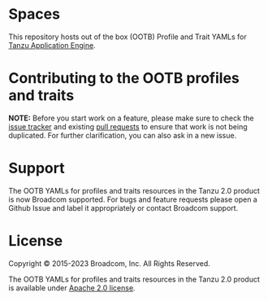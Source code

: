 # Spaces

This repository hosts out of the box (OOTB) Profile and Trait YAMLs for [Tanzu Application Engine][tanzu-application-engine].

[tanzu-application-engine]: https://tanzu.vmware.com/content/blog/introducing-vmware-tanzu-application-engine

# Contributing to the OOTB profiles and traits

**NOTE:** Before you start work on a feature, please make sure to check the [issue tracker][gh-issues] and existing [pull requests][gh-prs] to ensure that work is not being duplicated. For further clarification, you can also ask in a new issue.

[gh-issues]: https://github.com/vmware-tanzu/spaces/issues
[gh-prs]: https://github.com/vmware-tanzu/spaces/pulls

# Support

The OOTB YAMLs for profiles and traits resources in the Tanzu 2.0 product is now Broadcom supported. For bugs and feature requests please open a Github Issue and label it appropriately or contact Broadcom support.

# License

Copyright © 2015-2023 Broadcom, Inc. All Rights Reserved.

The OOTB YAMLs for profiles and traits resources in the Tanzu 2.0 product is available under [Apache 2.0 license](https://github.com/vmware-tanzu/content-for-tap/blob/main/LICENSE).
